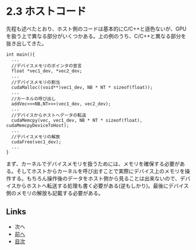 # 2.3 ホストコード
先程も述べたとおり、ホスト側のコードは基本的にC/C++と遜色ないが、GPUを扱う上で異なる部分がいくつかある。上の例のうち、C/C++と異なる部分を抜き出してきた。

```cuda
int main(){
  ...
  //デバイスメモリのポインタの宣言
  float *vec1_dev, *vec2_dev;
  ...
  //デバイスメモリの割当
  cudaMalloc((void**)vec1_dev, NB * NT * sizeof(float));
  ...
  //カーネルの呼び出し
  addVec<<<NB,NT>>>(vec1_dev, vec2_dev);
  ...
  //デバイスからホストへデータの転送
  cudaMemcpy(vec, vec1_dev, NB * NT * sizeof(float), cudaMemcpyDeviceToHost);
  ... 
  //デバイスメモリの解放
  cudaFree(vec1_dev);
  ...
}
```

まず、カーネルでデバイスメモリを扱うためには、メモリを確保する必要がある。そしてホストからカーネルを呼び出すことで実際にデバイス上のメモリを操作する。もちろん操作後のデータをホスト側から見ることは出来ないので、デバイスからホストへ転送する処理も書く必要がある(逆もしかり)。最後にデバイス側のメモリの解放も記載する必要がある。

## Links
* 次へ
* [前へ](./2.2.md)
* [目次](./index.md)